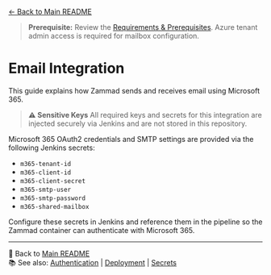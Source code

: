 [← Back to Main README](README/index.md)

> **Prerequisite:** Review the [Requirements & Prerequisites](README/index.md#-requirements--prerequisites). Azure tenant admin access is required for mailbox configuration.

# Email Integration

This guide explains how Zammad sends and receives email using Microsoft 365.

> **⚠️ Sensitive Keys**
> All required keys and secrets for this integration are injected securely via Jenkins and are not stored in this repository.

Microsoft 365 OAuth2 credentials and SMTP settings are provided via the following Jenkins secrets:

- `m365-tenant-id`
- `m365-client-id`
- `m365-client-secret`
- `m365-smtp-user`
- `m365-smtp-password`
- `m365-shared-mailbox`

Configure these secrets in Jenkins and reference them in the pipeline so the Zammad container can authenticate with Microsoft 365.

---
🔗 Back to [Main README](README/index.md)  
📚 See also: [Authentication](authentication.md) | [Deployment](deployment.md) | [Secrets](secrets.md)
